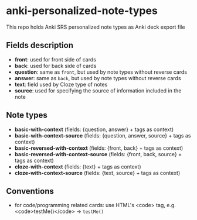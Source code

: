# anki-personalized-note-types
This repo holds Anki SRS personalized note types as Anki deck export file

## Fields description
- **front**: used for front side of cards
- **back**: used for back side of cards
- **question**: same as `front`, but used by note types without reverse cards
- **answer**: same as `back`, but used by note types without reverse cards
- **text**: field used by Cloze type of notes
- **source**: used for specifying the source of information included in the note

## Note types
- **basic-with-context** (fields: {question, answer} + tags as context)
- **basic-with-context-source** (fields: {question, answer, source} + tags as context)
- **basic-reversed-with-context** (fields: {front, back} + tags as context)
- **basic-reversed-with-context-source** (fields: {front, back, source} + tags as context)
- **cloze-with-context** (fields: {text} + tags as context)
- **cloze-with-context-source** (fields: {text, source} + tags as context)

## Conventions
- for code/programming related cards: use HTML's &lt;code&gt; tag, e.g. &lt;code&gt;testMe()&lt;/code&gt; -> <code>testMe()</code>
